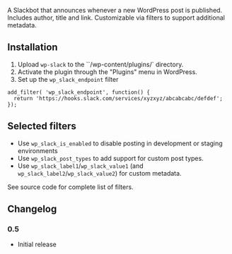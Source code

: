 A Slackbot that announces whenever a new WordPress post is published. Includes author, title and link. Customizable via filters to support additional metadata.


## Installation
1. Upload `wp-slack` to the ``/wp-content/plugins/` directory.
1. Activate the plugin through the "Plugins" menu in WordPress.
1. Set up the `wp_slack_endpoint` filter

```
add_filter( 'wp_slack_endpoint', function() {
  return 'https://hooks.slack.com/services/xyzxyz/abcabcabc/defdef';
});
```

## Selected filters
* Use `wp_slack_is_enabled` to disable posting in development or staging environments
* Use `wp_slack_post_types` to add support for custom post types.
* Use `wp_slack_label1`/`wp_slack_value1` (and `wp_slack_label2`/`wp_slack_value2`) for custom metadata.

See source code for complete list of filters.



## Changelog

### 0.5
* Initial release
